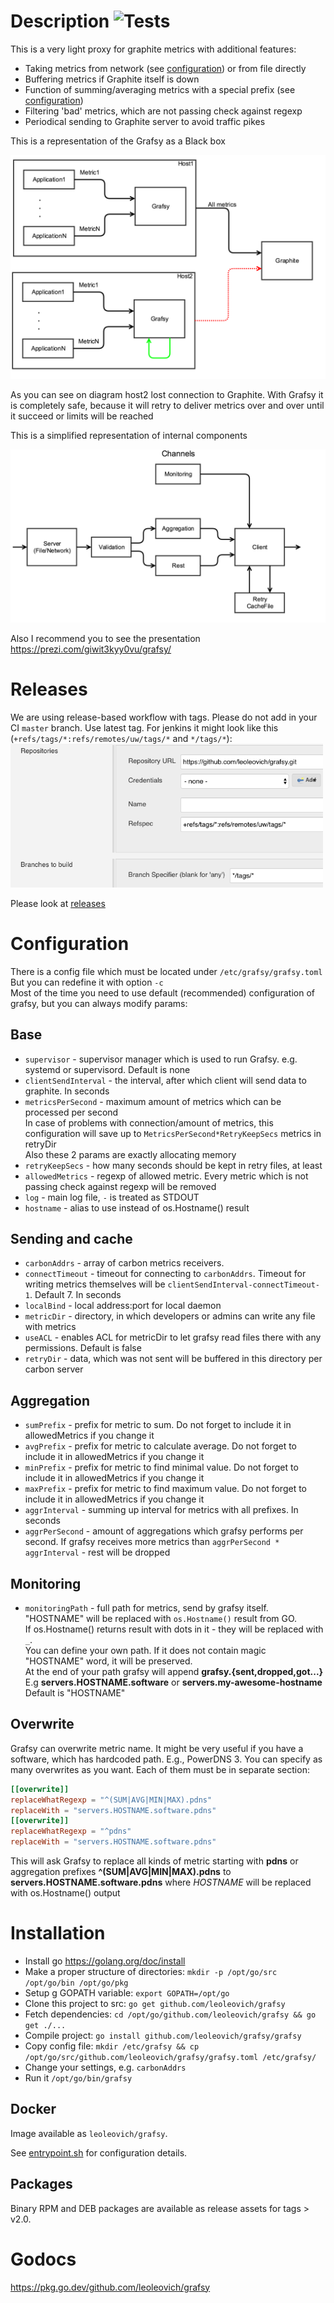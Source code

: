 # Description ![Tests](https://github.com/leoleovich/grafsy/workflows/Tests/badge.svg)

This is a very light proxy for graphite metrics with additional features:
- Taking metrics from network (see [configuration](https://github.com/leoleovich/grafsy#configuration)) or from file directly
- Buffering metrics if Graphite itself is down
- Function of summing/averaging metrics with a special prefix (see [configuration](https://github.com/leoleovich/grafsy#configuration))
- Filtering 'bad' metrics, which are not passing check against regexp
- Periodical sending to Graphite server to avoid traffic pikes

This is a representation of the Grafsy as a Black box

![](https://raw.githubusercontent.com/leoleovich/images/master/Grafsy.png)

As you can see on diagram host2 lost connection to Graphite. With Grafsy it is completely safe, because it will retry to deliver metrics over and over until it succeed or limits will be reached

This is a simplified representation of internal components

![](https://raw.githubusercontent.com/leoleovich/images/master/Grafsy%20Program%20schema.png)

Also I recommend you to see the presentation https://prezi.com/giwit3kyy0vu/grafsy/

# Releases

We are using release-based workflow with tags. Please do not add in your CI `master` branch. Use latest tag. For jenkins it might look like this (`+refs/tags/*:refs/remotes/uw/tags/*` and `*/tags/*`):  
<img src="https://raw.githubusercontent.com/leoleovich/images/master/Grafsy_jenkins.png" width="500" height="230" />

Please look at [releases](https://github.com/leoleovich/grafsy/releases)

# Configuration

There is a config file which must be located under `/etc/grafsy/grafsy.toml`  
But you can redefine it with option `-c`  
Most of the time you need to use default (recommended) configuration of grafsy, but you can always modify params:

## Base

- `supervisor` - supervisor manager which is used to run Grafsy. e.g. systemd or supervisord. Default is none
- `clientSendInterval` - the interval, after which client will send data to graphite. In seconds
- `metricsPerSecond` - maximum amount of metrics which can be processed per second  
    In case of problems with connection/amount of metrics, this configuration will save up to `MetricsPerSecond*RetryKeepSecs` metrics in retryDir  
    Also these 2 params are exactly allocating memory
- `retryKeepSecs` - how many seconds should be kept in retry files, at least
- `allowedMetrics` - regexp of allowed metric. Every metric which is not passing check against regexp will be removed
- `log` - main log file, `-` is treated as STDOUT
- `hostname` - alias to use instead of os.Hostname() result

## Sending and cache

- `carbonAddrs` - array of carbon metrics receivers.
- `connectTimeout` - timeout for connecting to `carbonAddrs`. Timeout for writing metrics themselves will be `clientSendInterval-connectTimeout-1`. Default 7. In seconds
- `localBind` - local address:port for local daemon
- `metricDir` - directory, in which developers or admins can write any file with metrics
- `useACL` - enables ACL for metricDir to let grafsy read files there with any permissions. Default is false
- `retryDir` - data, which was not sent will be buffered in this directory per carbon server

## Aggregation

- `sumPrefix` - prefix for metric to sum. Do not forget to include it in allowedMetrics if you change it
- `avgPrefix` - prefix for metric to calculate average. Do not forget to include it in allowedMetrics if you change it
- `minPrefix` - prefix for metric to find minimal value. Do not forget to include it in allowedMetrics if you change it
- `maxPrefix` - prefix for metric to find maximum value. Do not forget to include it in allowedMetrics if you change it
- `aggrInterval` - summing up interval for metrics with all prefixes. In seconds
- `aggrPerSecond` - amount of aggregations which grafsy performs per second. If grafsy receives more metrics than `aggrPerSecond * aggrInterval` - rest will be dropped

## Monitoring

- `monitoringPath` - full path for metrics, send by grafsy itself. "HOSTNAME" will be replaced with `os.Hostname()` result from GO.  
    If os.Hostname() returns result with dots in it - they will be replaced with `_`.  
    You can define your own path. If it does not contain magic "HOSTNAME" word, it will be preserved.  
    At the end of your path grafsy will append **grafsy.{sent,dropped,got...}**  
    E.g **servers.HOSTNAME.software** or **servers.my-awesome-hostname**  
    Default is "HOSTNAME"

## Overwrite
Grafsy can overwrite metric name. It might be very useful if you have a software, which has hardcoded path. E.g., PowerDNS 3.
You can specify as many overwrites as you want. Each of them must be in separate section:
```toml
[[overwrite]]
replaceWhatRegexp = "^(SUM|AVG|MIN|MAX).pdns"
replaceWith = "servers.HOSTNAME.software.pdns"
[[overwrite]]
replaceWhatRegexp = "^pdns"
replaceWith = "servers.HOSTNAME.software.pdns"
```
This will ask Grafsy to replace all kinds of metric starting with **pdns** or aggregation prefixes  **^(SUM|AVG|MIN|MAX).pdns** to **servers.HOSTNAME.software.pdns** where *HOSTNAME* will be replaced with os.Hostname() output

# Installation

- Install go https://golang.org/doc/install
- Make a proper structure of directories: `mkdir -p /opt/go/src /opt/go/bin /opt/go/pkg`
- Setup g GOPATH variable: `export GOPATH=/opt/go`
- Clone this project to src: `go get github.com/leoleovich/grafsy`
- Fetch dependencies: `cd /opt/go/github.com/leoleovich/grafsy && go get ./...`
- Compile project: `go install github.com/leoleovich/grafsy/grafsy`
- Copy config file: `mkdir /etc/grafsy && cp /opt/go/src/github.com/leoleovich/grafsy/grafsy.toml /etc/grafsy/`
- Change your settings, e.g. `carbonAddrs`
- Run it `/opt/go/bin/grafsy`

## Docker

Image available as `leoleovich/grafsy`.

See [entrypoint.sh](./docker/grafsy/entrypoint.sh) for configuration details.

## Packages

Binary RPM and DEB packages are available as release assets for tags > v2.0.

# Godocs

https://pkg.go.dev/github.com/leoleovich/grafsy
